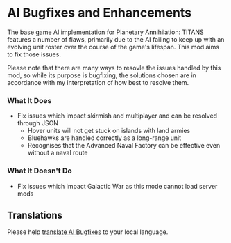# AI Bugfixes and Enhancements

The base game AI implementation for Planetary Annihilation: TITANS features a number of flaws, primarily due to the AI failing to keep up with an evolving unit roster over the course of the game's lifespan. This mod aims to fix those issues.

Please note that there are many ways to resovle the issues handled by this mod, so while its purpose is bugfixing, the solutions chosen are in accordance with my interpretation of how best to resolve them.

### What It Does

- Fix issues which impact skirmish and multiplayer and can be resolved through JSON
  - Hover units will not get stuck on islands with land armies
  - Bluehawks are handled correctly as a long-range unit
  - Recognises that the Advanced Naval Factory can be effective even without a naval route

### What It Doesn't Do

- Fix issues which impact Galactic War as this mode cannot load server mods

## Translations

Please help [translate AI Bugfixes](https://poeditor.com/join/project/wHanBb08ma) to your local language.
